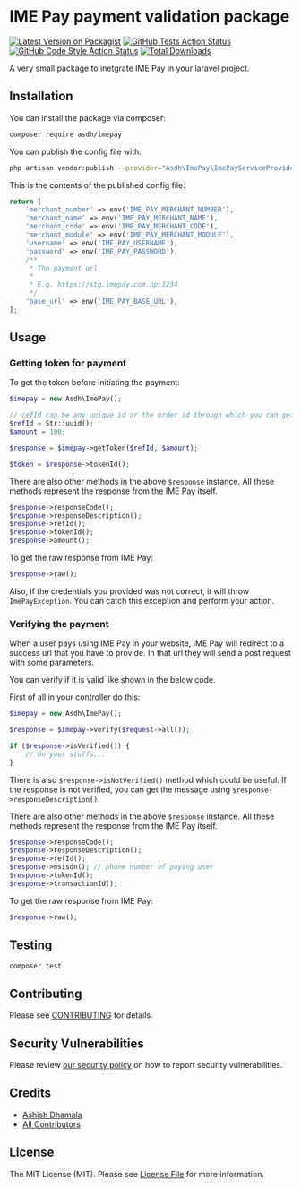 # IME Pay payment validation package

[![Latest Version on Packagist](https://img.shields.io/packagist/v/asdh/imepay.svg?style=flat-square)](https://packagist.org/packages/asdh/imepay)
[![GitHub Tests Action Status](https://img.shields.io/github/workflow/status/asdh/imepay/run-tests?label=tests)](https://github.com/asdh/imepay/actions?query=workflow%3ATests+branch%3Amaster)
[![GitHub Code Style Action Status](https://img.shields.io/github/workflow/status/asdh/imepay/Check%20&%20fix%20styling?label=code%20style)](https://github.com/asdh/imepay/actions?query=workflow%3A"Check+%26+fix+styling"+branch%3Amaster)
[![Total Downloads](https://img.shields.io/packagist/dt/asdh/imepay.svg?style=flat-square)](https://packagist.org/packages/asdh/imepay)

A very small package to inetgrate IME Pay in your laravel project.

## Installation

You can install the package via composer:

```bash
composer require asdh/imepay
```

You can publish the config file with:

```bash
php artisan vendor:publish --provider="Asdh\ImePay\ImePayServiceProvider" --tag="imepay-config"
```

This is the contents of the published config file:

```php
return [
    'merchant_number' => env('IME_PAY_MERCHANT_NUMBER'),
    'merchant_name' => env('IME_PAY_MERCHANT_NAME'),
    'merchant_code' => env('IME_PAY_MERCHANT_CODE'),
    'merchant_module' => env('IME_PAY_MERCHANT_MODULE'),
    'username' => env('IME_PAY_USERNAME'),
    'password' => env('IME_PAY_PASSWORD'),
    /**
     * The payment url
     *
     * E.g. https://stg.imepay.com.np:1234
     */
    'base_url' => env('IME_PAY_BASE_URL'),
];
```

## Usage

### Getting token for payment

To get the token before initiating the payment:

```php
$imepay = new Asdh\ImePay();

// refId can be any unique id or the order id through which you can get all the details of the order/product that the user is buying
$refId = Str::uuid();
$amount = 100;

$response = $imepay->getToken($refId, $amount);

$token = $response->tokenId();
```

There are also other methods in the above `$response` instance. All these methods represent the response from the IME Pay itself.

```php
$response->responseCode();
$response->responseDescription();
$response->refId();
$response->tokenId();
$response->amount();
```

To get the raw response from IME Pay:

```php
$response->raw();
```

Also, if the credentials you provided was not correct, it will throw `ImePayException`. You can catch this exception and perform your action.

### Verifying the payment

When a user pays using IME Pay in your website, IME Pay will redirect to a success url that you have to provide. In that url they will send a post request with some parameters.

You can verify if it is valid like shown in the below code.

First of all in your controller do this:

```php
$imepay = new Asdh\ImePay();

$response = $imepay->verify($request->all());

if ($response->isVerified()) {
    // do your stuffs...
}
```

There is also `$response->isNotVerified()` method which could be useful. If the response is not verified, you can get the message using `$response->responseDescription()`.

There are also other methods in the above `$response` instance. All these methods represent the response from the IME Pay itself.

```php
$response->responseCode();
$response->responseDescription();
$response->refId();
$response->msisdn(); // phone number of paying user
$response->tokenId();
$response->transactionId();
```

To get the raw response from IME Pay:

```php
$response->raw();
```

## Testing

```bash
composer test
```

## Contributing

Please see [CONTRIBUTING](.github/CONTRIBUTING.md) for details.

## Security Vulnerabilities

Please review [our security policy](../../security/policy) on how to report security vulnerabilities.

## Credits

-   [Ashish Dhamala](https://github.com/AshishDhamala)
-   [All Contributors](../../contributors)

## License

The MIT License (MIT). Please see [License File](LICENSE.md) for more information.
